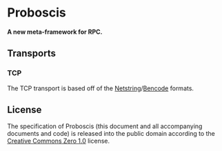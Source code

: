 # Proboscis

**A new meta-framework for RPC.**

## Transports

### TCP

The TCP transport is based off of the [Netstring][netstring]/[Bencode][bencode] formats.

  [netstring]: http://en.wikipedia.org/wiki/Netstring
  
  [bencode]: http://en.wikipedia.org/wiki/Bencode

## License

The specification of Proboscis (this document and all accompanying documents and code) is released into the public domain according to the [Creative Commons Zero 1.0](http://creativecommons.org/publicdomain/zero/1.0/) license.
